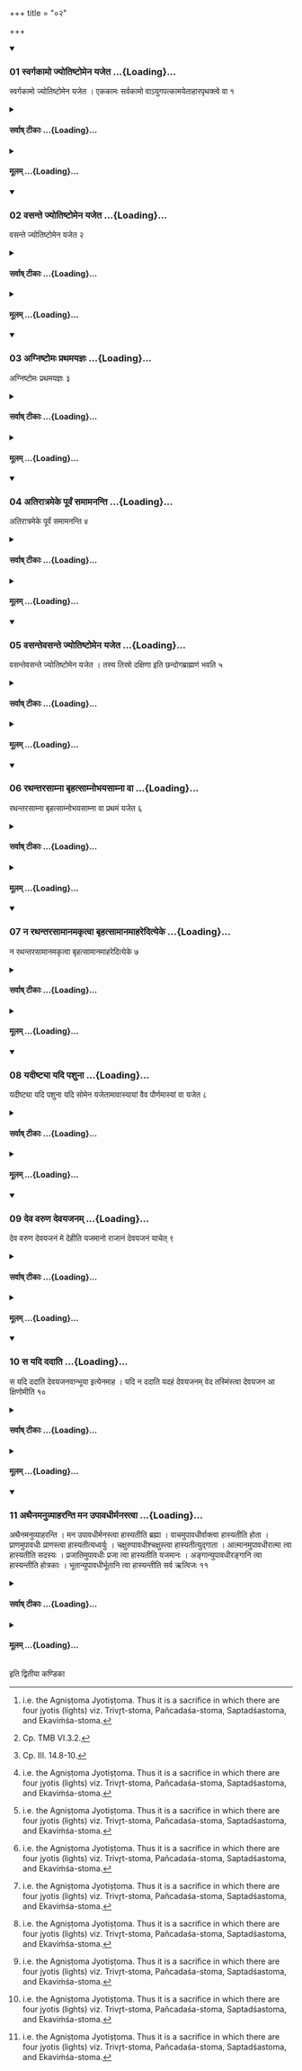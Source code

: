 +++
title = "०२"

+++

<div class="js_include" includetitle="true" newlevelforh1="3" unfilled url="/vedAH_yajuH/taittirIyam/sUtram/ApastambaH/shrautam/vishvAsa-prastutiH/10/02/01_svargakAmo_jyotiShTomena_yajeta.md">
<details open><summary><h3>01 स्वर्गकामो ज्योतिष्टोमेन यजेत ...{Loading}...</h3></summary>

स्वर्गकामो ज्योतिष्टोमेन यजेत । एककामः सर्वकामो वाऽयुगपत्कामयेताहारपृथक्त्वे वा १
</details>
</div>
<div class="js_include collapsed" newlevelforh1="4" title="सर्वाष् टीकाः" unfilled url="/vedAH_yajuH/taittirIyam/sUtram/ApastambaH/shrautam/sarvASh_TIkAH/10/02/01_svargakAmo_jyotiShTomena_yajeta.md">
<details><summary><h4>सर्वाष् टीकाः ...{Loading}...</h4></summary>
<details><summary>थिते</summary>

1. The sacrificer who desires to get heaven should perform the Jyotiṣṭoma-sacrifice.[^1] One who has one desire or all the desires should perform this sacrifice.[^2] If one has all the desires one should proclaim them either simultaneously or separately at different performances.[^3]  

[^1]: i.e. the Agniṣṭoma Jyotiṣṭoma. Thus it is a sacrifice in which there are four jyotis (lights) viz. Trivr̥t-stoma, Pañcadaśa-stoma, Saptadśastoma, and Ekaviṁśa-stoma.  

[^2]: Cp. TMB VI.3.2.  

[^3]: Cp. III. 14.8-10.
</details>
</details>
</div>
<div class="js_include collapsed" newlevelforh1="4" title="मूलम्" unfilled url="/vedAH_yajuH/taittirIyam/sUtram/ApastambaH/shrautam/mUlam/10/02/01_svargakAmo_jyotiShTomena_yajeta.md">
<details><summary><h4>मूलम् ...{Loading}...</h4></summary>

स्वर्गकामो ज्योतिष्टोमेन यजेत । एककामः सर्वकामो वाऽयुगपत्कामयेताहारपृथक्त्वे वा १
</details>
</div>
<div class="js_include" includetitle="true" newlevelforh1="3" unfilled url="/vedAH_yajuH/taittirIyam/sUtram/ApastambaH/shrautam/vishvAsa-prastutiH/10/02/02_vasante_jyotiShTomena_yajeta.md">
<details open><summary><h3>02 वसन्ते ज्योतिष्टोमेन यजेत ...{Loading}...</h3></summary>

वसन्ते ज्योतिष्टोमेन यजेत २
</details>
</div>
<div class="js_include collapsed" newlevelforh1="4" title="सर्वाष् टीकाः" unfilled url="/vedAH_yajuH/taittirIyam/sUtram/ApastambaH/shrautam/sarvASh_TIkAH/10/02/02_vasante_jyotiShTomena_yajeta.md">
<details><summary><h4>सर्वाष् टीकाः ...{Loading}...</h4></summary>
<details><summary>थिते</summary>

2. One should perform the Jyotiṣṭoma in spring.
</details>
</details>
</div>
<div class="js_include collapsed" newlevelforh1="4" title="मूलम्" unfilled url="/vedAH_yajuH/taittirIyam/sUtram/ApastambaH/shrautam/mUlam/10/02/02_vasante_jyotiShTomena_yajeta.md">
<details><summary><h4>मूलम् ...{Loading}...</h4></summary>

वसन्ते ज्योतिष्टोमेन यजेत २
</details>
</div>
<div class="js_include" includetitle="true" newlevelforh1="3" unfilled url="/vedAH_yajuH/taittirIyam/sUtram/ApastambaH/shrautam/vishvAsa-prastutiH/10/02/03_agniShTomaH_prathamayajnaH.md">
<details open><summary><h3>03 अग्निष्टोमः प्रथमयज्ञः ...{Loading}...</h3></summary>

अग्निष्टोमः प्रथमयज्ञः ३
</details>
</div>
<div class="js_include collapsed" newlevelforh1="4" title="सर्वाष् टीकाः" unfilled url="/vedAH_yajuH/taittirIyam/sUtram/ApastambaH/shrautam/sarvASh_TIkAH/10/02/03_agniShTomaH_prathamayajnaH.md">
<details><summary><h4>सर्वाष् टीकाः ...{Loading}...</h4></summary>
<details><summary>थिते</summary>

3. The Agniṣṭoma (should be performed as) the first sacrifice by any sacrificer.[^1]   

[^1]: Cf. TMB XVI.1.2; TS VII.1.1.4; KB XVI.9.
</details>
</details>
</div>
<div class="js_include collapsed" newlevelforh1="4" title="मूलम्" unfilled url="/vedAH_yajuH/taittirIyam/sUtram/ApastambaH/shrautam/mUlam/10/02/03_agniShTomaH_prathamayajnaH.md">
<details><summary><h4>मूलम् ...{Loading}...</h4></summary>

अग्निष्टोमः प्रथमयज्ञः ३
</details>
</div>
<div class="js_include" includetitle="true" newlevelforh1="3" unfilled url="/vedAH_yajuH/taittirIyam/sUtram/ApastambaH/shrautam/vishvAsa-prastutiH/10/02/04_atirAtrameke_pUrvaM_samAmananti.md">
<details open><summary><h3>04 अतिरात्रमेके पूर्वं समामनन्ति ...{Loading}...</h3></summary>

अतिरात्रमेके पूर्वं समामनन्ति ४
</details>
</div>
<div class="js_include collapsed" newlevelforh1="4" title="सर्वाष् टीकाः" unfilled url="/vedAH_yajuH/taittirIyam/sUtram/ApastambaH/shrautam/sarvASh_TIkAH/10/02/04_atirAtrameke_pUrvaM_samAmananti.md">
<details><summary><h4>सर्वाष् टीकाः ...{Loading}...</h4></summary>
<details><summary>थिते</summary>

4. Some ritualists[^1] are of the view that Atirātra is the first sacrifice to be performed by a sacrificer.  

[^1]: Cp. Nidānasūtra III.1-2.
</details>
</details>
</div>
<div class="js_include collapsed" newlevelforh1="4" title="मूलम्" unfilled url="/vedAH_yajuH/taittirIyam/sUtram/ApastambaH/shrautam/mUlam/10/02/04_atirAtrameke_pUrvaM_samAmananti.md">
<details><summary><h4>मूलम् ...{Loading}...</h4></summary>

अतिरात्रमेके पूर्वं समामनन्ति ४
</details>
</div>
<div class="js_include" includetitle="true" newlevelforh1="3" unfilled url="/vedAH_yajuH/taittirIyam/sUtram/ApastambaH/shrautam/vishvAsa-prastutiH/10/02/05_vasantevasante_jyotiShTomena_yajeta.md">
<details open><summary><h3>05 वसन्तेवसन्ते ज्योतिष्टोमेन यजेत ...{Loading}...</h3></summary>

वसन्तेवसन्ते ज्योतिष्टोमेन यजेत । तस्य तिस्रो दक्षिणा इति छन्दोगब्राह्मणं भवति ५
</details>
</div>
<div class="js_include collapsed" newlevelforh1="4" title="सर्वाष् टीकाः" unfilled url="/vedAH_yajuH/taittirIyam/sUtram/ApastambaH/shrautam/sarvASh_TIkAH/10/02/05_vasantevasante_jyotiShTomena_yajeta.md">
<details><summary><h4>सर्वाष् टीकाः ...{Loading}...</h4></summary>
<details><summary>थिते</summary>

5. In every spring (season) one should perform an Agniṣṭoma: of this (sacrifice)[^1] there should be three cows as the sacrificial gifts—this is said in a Brāhmaṇa of the Sāmaveda.[^1]  

[^1]: Not known.
</details>
</details>
</div>
<div class="js_include collapsed" newlevelforh1="4" title="मूलम्" unfilled url="/vedAH_yajuH/taittirIyam/sUtram/ApastambaH/shrautam/mUlam/10/02/05_vasantevasante_jyotiShTomena_yajeta.md">
<details><summary><h4>मूलम् ...{Loading}...</h4></summary>

वसन्तेवसन्ते ज्योतिष्टोमेन यजेत । तस्य तिस्रो दक्षिणा इति छन्दोगब्राह्मणं भवति ५
</details>
</div>
<div class="js_include" includetitle="true" newlevelforh1="3" unfilled url="/vedAH_yajuH/taittirIyam/sUtram/ApastambaH/shrautam/vishvAsa-prastutiH/10/02/06_rathantarasAmnA_bRhatsAmnobhayasAmnA_vA.md">
<details open><summary><h3>06 रथन्तरसाम्ना बृहत्साम्नोभयसाम्ना वा ...{Loading}...</h3></summary>

रथन्तरसाम्ना बृहत्साम्नोभयसाम्ना वा प्रथमं यजेत ६
</details>
</div>
<div class="js_include collapsed" newlevelforh1="4" title="सर्वाष् टीकाः" unfilled url="/vedAH_yajuH/taittirIyam/sUtram/ApastambaH/shrautam/sarvASh_TIkAH/10/02/06_rathantarasAmnA_bRhatsAmnobhayasAmnA_vA.md">
<details><summary><h4>सर्वाष् टीकाः ...{Loading}...</h4></summary>
<details><summary>थिते</summary>

6. One should perform the first Soma-sacrifice with Rathantara or Br̥hat, or both the Sāmans.[^1]  

[^1]: Cf. JB 1.291. This Sāman serves as the first Pr̥ṣṭhstotra which runs parallel to the second Śastra of the Hotr̥.
</details>
</details>
</div>
<div class="js_include collapsed" newlevelforh1="4" title="मूलम्" unfilled url="/vedAH_yajuH/taittirIyam/sUtram/ApastambaH/shrautam/mUlam/10/02/06_rathantarasAmnA_bRhatsAmnobhayasAmnA_vA.md">
<details><summary><h4>मूलम् ...{Loading}...</h4></summary>

रथन्तरसाम्ना बृहत्साम्नोभयसाम्ना वा प्रथमं यजेत ६
</details>
</div>
<div class="js_include" includetitle="true" newlevelforh1="3" unfilled url="/vedAH_yajuH/taittirIyam/sUtram/ApastambaH/shrautam/vishvAsa-prastutiH/10/02/07_na_rathantarasAmAnamakRtvA_bRhatsAmAnamAharedityeke.md">
<details open><summary><h3>07 न रथन्तरसामानमकृत्वा बृहत्सामानमाहरेदित्येके ...{Loading}...</h3></summary>

न रथन्तरसामानमकृत्वा बृहत्सामानमाहरेदित्येके ७
</details>
</div>
<div class="js_include collapsed" newlevelforh1="4" title="सर्वाष् टीकाः" unfilled url="/vedAH_yajuH/taittirIyam/sUtram/ApastambaH/shrautam/sarvASh_TIkAH/10/02/07_na_rathantarasAmAnamakRtvA_bRhatsAmAnamAharedityeke.md">
<details><summary><h4>सर्वाष् टीकाः ...{Loading}...</h4></summary>
<details><summary>थिते</summary>

7. According to some (ritualists) one should not perform the sacrifice with Br̥hatsāman without having previously performed a sacrifice with Rathantara-sāman.
</details>
</details>
</div>
<div class="js_include collapsed" newlevelforh1="4" title="मूलम्" unfilled url="/vedAH_yajuH/taittirIyam/sUtram/ApastambaH/shrautam/mUlam/10/02/07_na_rathantarasAmAnamakRtvA_bRhatsAmAnamAharedityeke.md">
<details><summary><h4>मूलम् ...{Loading}...</h4></summary>

न रथन्तरसामानमकृत्वा बृहत्सामानमाहरेदित्येके ७
</details>
</div>
<div class="js_include" includetitle="true" newlevelforh1="3" unfilled url="/vedAH_yajuH/taittirIyam/sUtram/ApastambaH/shrautam/vishvAsa-prastutiH/10/02/08_yadIShTyA_yadi_pashunA.md">
<details open><summary><h3>08 यदीष्ट्या यदि पशुना ...{Loading}...</h3></summary>

यदीष्ट्या यदि पशुना यदि सोमेन यजेतामावास्यायां वैव पौर्णमास्यां वा यजेत ८
</details>
</div>
<div class="js_include collapsed" newlevelforh1="4" title="सर्वाष् टीकाः" unfilled url="/vedAH_yajuH/taittirIyam/sUtram/ApastambaH/shrautam/sarvASh_TIkAH/10/02/08_yadIShTyA_yadi_pashunA.md">
<details><summary><h4>सर्वाष् टीकाः ...{Loading}...</h4></summary>
<details><summary>थिते</summary>

8. When one performs an Iṣṭi or an animal-sacrifice or a Soma-sacrifice one should perform it either on the New-moon day or Full-moon-day.
</details>
</details>
</div>
<div class="js_include collapsed" newlevelforh1="4" title="मूलम्" unfilled url="/vedAH_yajuH/taittirIyam/sUtram/ApastambaH/shrautam/mUlam/10/02/08_yadIShTyA_yadi_pashunA.md">
<details><summary><h4>मूलम् ...{Loading}...</h4></summary>

यदीष्ट्या यदि पशुना यदि सोमेन यजेतामावास्यायां वैव पौर्णमास्यां वा यजेत ८
</details>
</div>
<div class="js_include" includetitle="true" newlevelforh1="3" unfilled url="/vedAH_yajuH/taittirIyam/sUtram/ApastambaH/shrautam/vishvAsa-prastutiH/10/02/09_deva_varuNa_devayajanam.md">
<details open><summary><h3>09 देव वरुण देवयजनम् ...{Loading}...</h3></summary>

देव वरुण देवयजनं मे देहीति यजमानो राजानं देवयजनं याचेत् ९
</details>
</div>
<div class="js_include collapsed" newlevelforh1="4" title="सर्वाष् टीकाः" unfilled url="/vedAH_yajuH/taittirIyam/sUtram/ApastambaH/shrautam/sarvASh_TIkAH/10/02/09_deva_varuNa_devayajanam.md">
<details><summary><h4>सर्वाष् टीकाः ...{Loading}...</h4></summary>
<details><summary>थिते</summary>

9. (The sacrificer) should beg of the king a place for sacrifice with deva varuņa devayajanaṁ me dehi.[^1]  

[^1]: AB VII.20; TMB XXIV. 18. For the Sūtra cf. ṢaḍB 11.4.4.
</details>
</details>
</div>
<div class="js_include collapsed" newlevelforh1="4" title="मूलम्" unfilled url="/vedAH_yajuH/taittirIyam/sUtram/ApastambaH/shrautam/mUlam/10/02/09_deva_varuNa_devayajanam.md">
<details><summary><h4>मूलम् ...{Loading}...</h4></summary>

देव वरुण देवयजनं मे देहीति यजमानो राजानं देवयजनं याचेत् ९
</details>
</div>
<div class="js_include" includetitle="true" newlevelforh1="3" unfilled url="/vedAH_yajuH/taittirIyam/sUtram/ApastambaH/shrautam/vishvAsa-prastutiH/10/02/10_sa_yadi_dadAti.md">
<details open><summary><h3>10 स यदि ददाति ...{Loading}...</h3></summary>

स यदि ददाति देवयजनवान्भूया इत्येनमाह । यदि न ददाति यदहं देवयजनम् वेद तस्मिंस्त्वा देवयजन आ क्षिणोमीति १०
</details>
</div>
<div class="js_include collapsed" newlevelforh1="4" title="सर्वाष् टीकाः" unfilled url="/vedAH_yajuH/taittirIyam/sUtram/ApastambaH/shrautam/sarvASh_TIkAH/10/02/10_sa_yadi_dadAti.md">
<details><summary><h4>सर्वाष् टीकाः ...{Loading}...</h4></summary>
<details><summary>थिते</summary>

10. If (the king) gives (the land) the sacrificer should say to him, "May you be a possessor of a place of sacrifice". It he does not give, the sacrificer should say, "I destroy you in that place of sacrifice which I know".[^1]  

[^1]: Cp. ŚaḍB II, 10.5-6.
</details>
</details>
</div>
<div class="js_include collapsed" newlevelforh1="4" title="मूलम्" unfilled url="/vedAH_yajuH/taittirIyam/sUtram/ApastambaH/shrautam/mUlam/10/02/10_sa_yadi_dadAti.md">
<details><summary><h4>मूलम् ...{Loading}...</h4></summary>

स यदि ददाति देवयजनवान्भूया इत्येनमाह । यदि न ददाति यदहं देवयजनम् वेद तस्मिंस्त्वा देवयजन आ क्षिणोमीति १०
</details>
</div>
<div class="js_include" includetitle="true" newlevelforh1="3" unfilled url="/vedAH_yajuH/taittirIyam/sUtram/ApastambaH/shrautam/vishvAsa-prastutiH/10/02/11_athainamanuvyAharanti_mana_upAvadhIrmanastvA.md">
<details open><summary><h3>11 अथैनमनुव्याहरन्ति मन उपावधीर्मनस्त्वा ...{Loading}...</h3></summary>

अथैनमनुव्याहरन्ति । मन उपावधीर्मनस्त्वा हास्यतीति ब्रह्मा । वाचमुपावधीर्वाक्त्वा हास्यतीति होता । प्राणमुपावधीः प्राणस्त्वा हास्यतीत्यध्वर्युः । चक्षुरुपावधीश्चक्षुस्त्वा हास्यतीत्युद्गाता । आत्मानमुपावधीरात्मा त्वा हास्यतीति सदस्यः । प्रजातिमुपावधीः प्रजा त्वा हास्यतीति यजमानः । अङ्गान्युपावधीरङ्गानि त्वा हास्यन्तीति होत्रकाः । भूतान्युपावधीर्भूतानि त्वा हास्यन्तीति सर्व ऋत्विजः ११
</details>
</div>
<div class="js_include collapsed" newlevelforh1="4" title="सर्वाष् टीकाः" unfilled url="/vedAH_yajuH/taittirIyam/sUtram/ApastambaH/shrautam/sarvASh_TIkAH/10/02/11_athainamanuvyAharanti_mana_upAvadhIrmanastvA.md">
<details><summary><h4>सर्वाष् टीकाः ...{Loading}...</h4></summary>
<details><summary>थिते</summary>

11. Then (the priests etc. also) curse the king. Thus the Brahman curses with mana upāvadhiḥ, ...; the Hotr̥ curses him with vācamupāvadhīḥ...; the Adhvaryu curses him with prāņamupāvadhiḥ...; the Udgātr̥ curses him with cakṣurupāvadhīḥ; the Sadasya curses him with ātmānamupāvadhīḥ...: the sacrificer curses him with prajāpatimupāvadhīḥ...; the hotrakas curse him with aṅgānyupāvadhīḥ...; all the priests curses him with bhūtānyupāvadhīḥ...[^1]   

[^1]: All this is found to be given only by Āpastamba and Satyāṣāḍha.
</details>
</details>
</div>
<div class="js_include collapsed" newlevelforh1="4" title="मूलम्" unfilled url="/vedAH_yajuH/taittirIyam/sUtram/ApastambaH/shrautam/mUlam/10/02/11_athainamanuvyAharanti_mana_upAvadhIrmanastvA.md">
<details><summary><h4>मूलम् ...{Loading}...</h4></summary>

अथैनमनुव्याहरन्ति । मन उपावधीर्मनस्त्वा हास्यतीति ब्रह्मा । वाचमुपावधीर्वाक्त्वा हास्यतीति होता । प्राणमुपावधीः प्राणस्त्वा हास्यतीत्यध्वर्युः । चक्षुरुपावधीश्चक्षुस्त्वा हास्यतीत्युद्गाता । आत्मानमुपावधीरात्मा त्वा हास्यतीति सदस्यः । प्रजातिमुपावधीः प्रजा त्वा हास्यतीति यजमानः । अङ्गान्युपावधीरङ्गानि त्वा हास्यन्तीति होत्रकाः । भूतान्युपावधीर्भूतानि त्वा हास्यन्तीति सर्व ऋत्विजः ११
</details>
</div>

  
इति द्वितीया कण्डिका 
